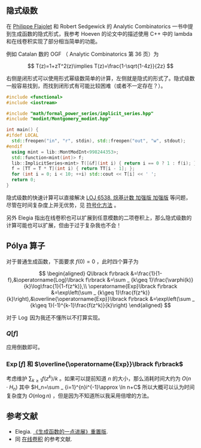 ## 隐式级数

在 [Philippe Flajolet](http://algo.inria.fr/flajolet/) 和 Robert Sedgewick 的 Analytic Combinatorics 一书中提到生成函数的隐式形式，我参考 Hoeven 的论文中的描述使用 C++ 中的 lambda 和在线卷积实现了部分相当简单的功能。

例如 Catalan 数的 OGF （ Analytic Combinatorics 第 36 页）为

$$
T(z)=1+zT^2(z)\implies T(z)=\frac{1-\sqrt{1-4z}}{2z}
$$

右侧是闭形式可以使用形式幂级数简单的计算，左侧就是隐式的形式了。隐式级数一般容易找到，而找到闭形式有可能比较困难（或者不一定存在？）。

```cpp
#include <functional>
#include <iostream>

#include "math/formal_power_series/implicit_series.hpp"
#include "modint/Montgomery_modint.hpp"

int main() {
#ifdef LOCAL
  std::freopen("in", "r", stdin), std::freopen("out", "w", stdout);
#endif
  using mint = lib::MontModInt<998244353>;
  std::function<mint(int)> f;
  lib::ImplicitSeries<mint> T([&f](int i) { return i == 0 ? 1 : f(i); });
  f = [TT = T * T](int i) { return TT[i - 1]; };
  for (int i = 0; i < 10; ++i) std::cout << T[i] << ' ';
  return 0;
}
```

隐式级数的快速计算可以直接解决 [LOJ 6538. 烷基计数 加强版 加强版](https://loj.ac/p/6538) 等问题，尽管在时间复杂度上并无优势，见 [符号化方法](https://hly1204.github.io/library/symbolic_method.html) 。

另外 Elegia 指出在线卷积也可以扩展到任意模数的二项卷积上，那么隐式级数的计算可能也可以扩展，但由于过于复杂我也不会！

## Pólya 算子

对于普通生成函数，下面要求 $f(0)=0$ ，此时四个算子为

$$
\begin{aligned}
Q\lbrack f\rbrack &=\frac{1}{1-f},&\operatorname{Log}\lbrack f\rbrack &=\sum _ {k\geq 1}\frac{\varphi(k)}{k}\log\frac{1}{1-f(z^k)},\\
\operatorname{Exp}\lbrack f\rbrack &=\exp\left(\sum _ {k\geq 1}\frac{f(z^k)}{k}\right),&\overline{\operatorname{Exp}}\lbrack f\rbrack &=\exp\left(\sum _ {k\geq 1}(-1)^{k-1}\frac{f(z^k)}{k}\right)
\end{aligned}
$$

对于 $\operatorname{Log}$ 因为我还不懂所以不打算实现。

### $Q\lbrack f\rbrack$

应用倒数即可。

### $\operatorname{Exp}\lbrack f\rbrack$ 和 $\overline{\operatorname{Exp}}\lbrack f\rbrack$

考虑维护 $\sum _ {k\geq 1}f(z^k)/k$ 。如果可以提前知道 $n$ 的大小，那么消耗时间大约为 $O(n\cdot H_n)$ 其中 $H_n=\sum _ {i=1}^{n}i^{-1}\approx \ln n+C$ 所以大概可以认为时间复杂度为 $O(n\log n)$ ，但是因为不知道所以我采用倍增的方法。

## 参考文献

- Elegia. [《生成函数的一点进展》重置版](https://www.bilibili.com/video/BV1U5411N7Uc).
- 同 [在线卷积](https://hly1204.github.io/library/math/formal_power_series/relaxed_convolution.hpp) 的参考文献.